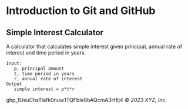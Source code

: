# Introduction to Git and GitHub

## Simple Interest Calculator

A calculator that calculates simple interest given principal, annual rate of interest and time period in years.

```
Input:
   p, principal amount
   t, time period in years
   r, annual rate of interest
Output
   simple interest = p*t*r
```
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
_© 2023 XYZ, Inc._
